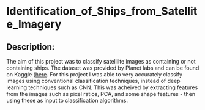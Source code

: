 # Identification_of_Ships_from_Satellite_Imagery

## Description:
The aim of this project was to classify satellilte images as containing or not containing ships. The dataset was provided by Planet labs and can be found on Kaggle ([here](https://www.kaggle.com/rhammell/ships-in-satellite-imagery). For this project I was able to very accurately classify images using conventional classification techniques, instead of deep learning techniques such as CNN. This was acheived by extracting features from the images such as pixel ratios, PCA, and some shape features - then using these as input to classification algorithms.
